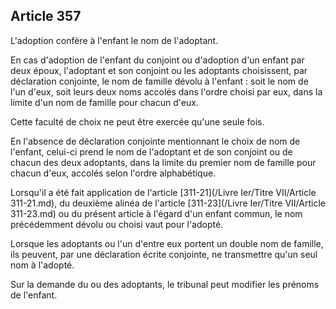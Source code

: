Article 357
----
L'adoption confère à l'enfant le nom de l'adoptant.

En cas d'adoption de l'enfant du conjoint ou d'adoption d'un enfant par deux
époux, l'adoptant et son conjoint ou les adoptants choisissent, par déclaration
conjointe, le nom de famille dévolu à l'enfant : soit le nom de l'un d'eux, soit
leurs deux noms accolés dans l'ordre choisi par eux, dans la limite d'un nom de
famille pour chacun d'eux.

Cette faculté de choix ne peut être exercée qu'une seule fois.

En l'absence de déclaration conjointe mentionnant le choix de nom de l'enfant,
celui-ci prend le nom de l'adoptant et de son conjoint ou de chacun des deux
adoptants, dans la limite du premier nom de famille pour chacun d'eux, accolés
selon l'ordre alphabétique.

Lorsqu'il a été fait application de l'article [311-21](/Livre Ier/Titre VII/Article 311-21.md), du deuxième alinéa de
l'article [311-23](/Livre Ier/Titre VII/Article 311-23.md) ou du présent article à l'égard d'un enfant commun, le nom
précédemment dévolu ou choisi vaut pour l'adopté.

Lorsque les adoptants ou l'un d'entre eux portent un double nom de famille, ils
peuvent, par une déclaration écrite conjointe, ne transmettre qu'un seul nom à
l'adopté.

Sur la demande du ou des adoptants, le tribunal peut modifier les prénoms de
l'enfant.
